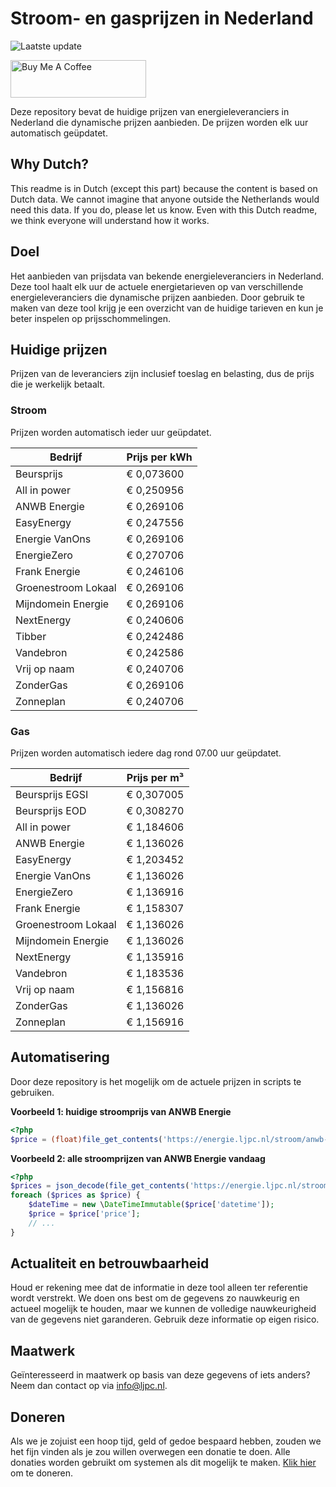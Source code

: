 # Stroom- en gasprijzen in Nederland

![Laatste update](https://img.shields.io/badge/laatste%20update-2024--07--24%2003%3A00%20CET-brightgreen)

<a href="https://www.buymeacoffee.com/Lars-" target="_blank"><img src="https://cdn.buymeacoffee.com/buttons/v2/default-orange.png" alt="Buy Me A Coffee" height="60" style="height: 60px !important;width: 217px !important;" ></a>

Deze repository bevat de huidige prijzen van energieleveranciers in Nederland die dynamische prijzen aanbieden. De prijzen worden elk uur automatisch geüpdatet.

## Why Dutch?

This readme is in Dutch (except this part) because the content is based on Dutch data. We cannot imagine that anyone outside the Netherlands would need this data. If you do, please let us know. Even with this Dutch readme, we think
everyone will understand how it works.

## Doel

Het aanbieden van prijsdata van bekende energieleveranciers in Nederland. Deze tool haalt elk uur de actuele energietarieven op van verschillende energieleveranciers die dynamische prijzen aanbieden. Door gebruik te maken van deze tool
krijg je een overzicht van de huidige tarieven en kun je beter inspelen op prijsschommelingen.

## Huidige prijzen

Prijzen van de leveranciers zijn inclusief toeslag en belasting, dus de prijs die je werkelijk betaalt.

### Stroom

Prijzen worden automatisch ieder uur geüpdatet.

 Bedrijf | Prijs per kWh 
---------|---------------
Beursprijs | € 0,073600
All in power | € 0,250956
ANWB Energie | € 0,269106
EasyEnergy | € 0,247556
Energie VanOns | € 0,269106
EnergieZero | € 0,270706
Frank Energie | € 0,246106
Groenestroom Lokaal | € 0,269106
Mijndomein Energie | € 0,269106
NextEnergy | € 0,240606
Tibber | € 0,242486
Vandebron | € 0,242586
Vrij op naam | € 0,240706
ZonderGas | € 0,269106
Zonneplan | € 0,240706


### Gas

Prijzen worden automatisch iedere dag rond 07.00 uur geüpdatet.

 Bedrijf | Prijs per m³ 
---------|--------------
Beursprijs EGSI | € 0,307005
Beursprijs EOD | € 0,308270
All in power | € 1,184606
ANWB Energie | € 1,136026
EasyEnergy | € 1,203452
Energie VanOns | € 1,136026
EnergieZero | € 1,136916
Frank Energie | € 1,158307
Groenestroom Lokaal | € 1,136026
Mijndomein Energie | € 1,136026
NextEnergy | € 1,135916
Vandebron | € 1,183536
Vrij op naam | € 1,156816
ZonderGas | € 1,136026
Zonneplan | € 1,156916


## Automatisering

Door deze repository is het mogelijk om de actuele prijzen in scripts te gebruiken.

**Voorbeeld 1: huidige stroomprijs van ANWB Energie**

```php
<?php
$price = (float)file_get_contents('https://energie.ljpc.nl/stroom/anwb-energie-nu.txt');

```

**Voorbeeld 2: alle stroomprijzen van ANWB Energie vandaag**

```php
<?php
$prices = json_decode(file_get_contents('https://energie.ljpc.nl/stroom/all-in-power-vandaag.json'),true);
foreach ($prices as $price) {
    $dateTime = new \DateTimeImmutable($price['datetime']);
    $price = $price['price'];
    // ...
}
```

## Actualiteit en betrouwbaarheid

Houd er rekening mee dat de informatie in deze tool alleen ter referentie wordt verstrekt. We doen ons best om de gegevens zo nauwkeurig en actueel mogelijk te houden, maar we kunnen de volledige nauwkeurigheid van de gegevens niet
garanderen. Gebruik deze informatie op eigen risico.

## Maatwerk

Geïnteresseerd in maatwerk op basis van deze gegevens of iets anders? Neem dan contact op
via [info@ljpc.nl](mailto:info@ljpc.nl?subject=Energie%20prijzen).

## Doneren

Als we je zojuist een hoop tijd, geld of gedoe bespaard hebben, zouden we het fijn vinden als je zou willen overwegen een
donatie te doen. Alle donaties worden gebruikt om systemen als dit mogelijk te
maken. [Klik hier](https://www.buymeacoffee.com/Lars-) om te doneren.
